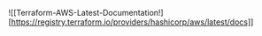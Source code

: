 ![[Terraform-AWS-Latest-Documentation!][https://registry.terraform.io/providers/hashicorp/aws/latest/docs]]